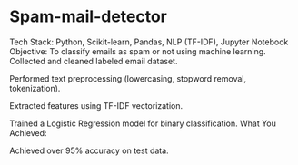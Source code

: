 # Spam-mail-detector
Tech Stack: Python, Scikit-learn, Pandas, NLP (TF-IDF), Jupyter Notebook Objective: To classify emails as spam or not using machine learning. 
Collected and cleaned labeled email dataset.

Performed text preprocessing (lowercasing, stopword removal, tokenization).

Extracted features using TF-IDF vectorization.

Trained a Logistic Regression model for binary classification.
What You Achieved:

Achieved over 95% accuracy on test data.
